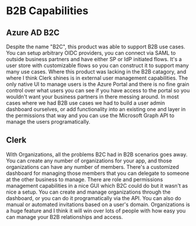 # B2B Capabilities

## Azure AD B2C

Despite the name "B2C", this product was able to support B2B use cases. You can setup arbitrary OIDC providers, you can connect via SAML to outside business partners and have either SP or IdP initiated flows. It's a user store with customizable flows so you can construct it to support many many use cases. Where this product was lacking in the B2B catagory, and where I think Clerk shines is in external user management capabilities. The only native UI to manage users is the Azure Portal and there is no fine grain control over what users you can see if you have access to the portal so you wouldn't want your business partners in there messing around. In most cases where we had B2B use cases we had to build a user admin dashboard ourselves, or add functionality into an existing one and layer in the permissions that way and you can use the Microsoft Graph API to manage the users programatically.

## Clerk

With Organizations, all the problems B2C had in B2B scenarios goes away. You can create any number of organizations for your app, and those organizations can have any number of members. There's a customized dashboard for managing those members that you can delegate to someone at the other business to manage. There are role and permissions management capabilities in a nice GUI which B2C could do but it wasn't as nice a setup. You can create and manage organizations through the dashboard, or you can do it programatically via the API. You can also do manual or automated invitations based on a user's domain. Organizations is a huge feature and I think it will win over lots of people with how easy you can manage your B2B relationships and access.